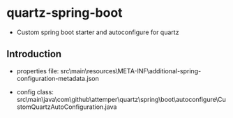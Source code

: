 # quartz-spring-boot

- Custom spring boot starter and autoconfigure for quartz

## Introduction

- properties file: src\main\resources\META-INF\additional-spring-configuration-metadata.json

- config class: src\main\java\com\github\attemper\quartz\spring\boot\autoconfigure\CustomQuartzAutoConfiguration.java

